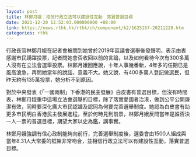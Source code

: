 ```yaml
---
layout: post
title: 林鄭月娥：相信行政立法可以建設性互動　落實普選目標
date: 2021-12-20 12:52:03.000000000 +08:00
link: https://news.rthk.hk/rthk/ch/component/k2/1625167-20211220.htm
categories: rthk
---
```


行政長官林鄭月娥在記者會被問到她曾於2019年區議會選舉後發聲明，表示由衷感謝市民踴躍投票，記者問她會否收回以前的言論，以及如何看待今次有300多萬人沒有在立法會選舉投票。林鄭月娥回應說，十年人事幾番新，4年多的任期已是風高浪急，再問她當年的說話，意義不大。她又說，有400多萬人登記做選民，但昨天約有135萬投票，她分析不到原因。

對於中央發表《「一國兩制」下香港的民主發展》白皮書有普選目標，但沒有時間表，林鄭月娥重申這場立法會選舉的目標，除了落實愛國者治港，做到公平公開廉潔有效，同時要深化廣大市民認識及認同為何要完善選舉制度。她認為白皮書有助更多市民明白香港民主發展進程，至於何時見到前景，林鄭月娥反問當年是誰否決一人一票的普選目標，期望大家以史為鑑，講事實。

林鄭月娥強調有信心政制能夠向前行，完善選舉制度後，選委會由1500人組成與當年8.31人大常委的框架非常吻合，並相信行政立法可以有建設性互動，落實普選目標。
